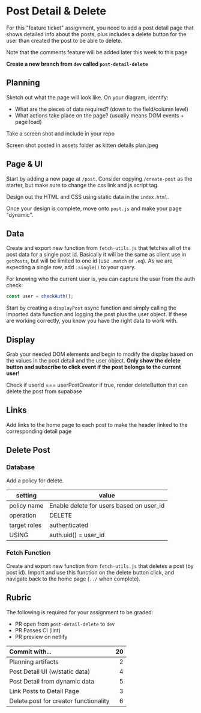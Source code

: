 # Post Detail & Delete

For this "feature ticket" assignment, you need to add a post detail page that shows detailed info about the posts, plus includes a delete button for the user than created the post to be able to delete.

Note that the comments feature will be added later this week to this page

**Create a new branch from `dev` called `post-detail-delete`**

## Planning

Sketch out what the page will look like. On your diagram, identify:

-   What are the pieces of data required? (down to the field/column level)
-   What actions take place on the page? (usually means DOM events + page load)

Take a screen shot and include in your repo

Screen shot posted in assets folder as kitten details plan.jpeg

## Page & UI

Start by adding a new page at `/post`. Consider copying `/create-post` as the starter, but make sure to change the css link and js script tag.

Design out the HTML and CSS using static data in the `index.html`.

Once your design is complete, move onto `post.js` and make your page "dynamic".

## Data

Create and export new function from `fetch-utils.js` that fetches all of the post data for a single post id. Basically it will be the same as client use in `getPosts`, but will be limited to one id (use `.match` or `.eq`). As we are expecting a single row, add `.single()` to your query.

For knowing who the current user is, you can capture the user from the auth check:

```js
const user = checkAuth();
```

Start by creating a `displayPost` async function and simply calling the imported data function and logging the post plus the user object. If these are working correctly, you know you have the right data to work with.

## Display

Grab your needed DOM elements and begin to modify the display based on the values in the post detail and the user object. **Only show the delete button and subscribe to click event if the post belongs to the current user!**

Check if userId === userPostCreator
if true, render deleteButton that can delete the post from supabase

## Links

Add links to the home page to each post to make the header linked to the corresponding detail page

## Delete Post

### Database

Add a policy for delete.

| setting      | value                                    |
| ------------ | ---------------------------------------- |
| policy name  | Enable delete for users based on user_id |
| operation    | DELETE                                   |
| target roles | authenticated                            |
| USING        | auth.uid() = user_id                     |

### Fetch Function

Create and export new function from `fetch-utils.js` that deletes a post (by post id). Import and use this function on the delete button click, and navigate back to the home page (`../` when complete).

## Rubric

The following is required for your assignment to be graded:

-   PR open from `post-detail-delete` to `dev`
-   PR Passes CI (lint)
-   PR preview on netlify

| Commit with...                        |  20 |
| :------------------------------------ | --: |
| Planning artifacts                    |   2 |
| Post Detail UI (w/static data)        |   4 |
| Post Detail from dynamic data         |   5 |
| Link Posts to Detail Page             |   3 |
| Delete post for creator functionality |   6 |
